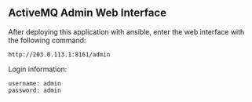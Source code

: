 ## ActiveMQ Admin Web Interface

After deploying this application with ansible, enter the web interface with the following command:

```
http://203.0.113.1:8161/admin 
```

Login information:

```
username: admin
password: admin
```
